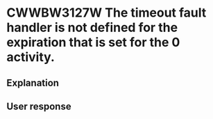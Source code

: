 # CWWBW3127W The timeout fault handler is not defined for the expiration that is set for the 0 activity.

## Explanation

## User response